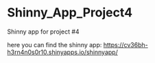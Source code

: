 # Shinny_App_Project4
 Shinny app for project #4

here you can find the shinny app:
https://cv36bh-h3rn4n0s0r10.shinyapps.io/shinnyapp/

